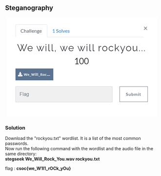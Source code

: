 ## Steganography

<p align="center"><img src="header.png" width="" height=""/></p>

### Solution

Download the "rockyou.txt" wordlist. It is a list of the most common passwords.\
Now run the following command with the wordlist and the audio file in the same directory:\
**stegseek We_Will_Rock_You.wav rockyou.txt**



flag : **csoc\{we_W1l1_rOCk_yOu}**